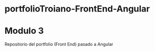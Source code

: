 # portfolioTroiano-FrontEnd-Angular
# Modulo 3
 Repositorio del portfolio (Front End) pasado a Angular 
